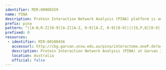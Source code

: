 ```yaml
---
identifier: MIR:00000359
name: PINA
description: Protein Interaction Network Analysis (PINA) platform is an integrated platform for protein interaction network construction, filtering, analysis, visualization and management. It integrates protein-protein interaction data from six public curated databases and builds a complete, non-redundant protein interaction dataset for six model organisms.
prefix: pina
pattern: ^([A-N,R-Z][0-9][A-Z][A-Z, 0-9][A-Z, 0-9][0-9])|([O,P,Q][0-9][A-Z, 0-9][A-Z, 0-9][A-Z, 0-9][0-9])$
prefixed: 0
resources:
 - identifier: MIR:00100456
   accessurl: http://cbg.garvan.unsw.edu.au/pina/interactome.oneP.do?ac=
   description: Protein Interaction Network Analysis (PINA) at Garvan Institute
   location: Australia
   official: false
---
```

